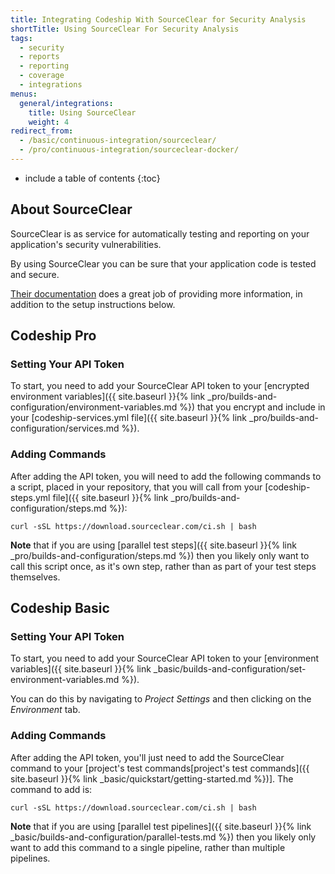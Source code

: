 ```yaml
---
title: Integrating Codeship With SourceClear for Security Analysis
shortTitle: Using SourceClear For Security Analysis
tags:
  - security
  - reports
  - reporting
  - coverage
  - integrations
menus:
  general/integrations:
    title: Using SourceClear
    weight: 4
redirect_from:
  - /basic/continuous-integration/sourceclear/
  - /pro/continuous-integration/sourceclear-docker/
---
```


* include a table of contents
{:toc}

## About SourceClear

SourceClear is as service for automatically testing and reporting on your application's security vulnerabilities.

By using SourceClear you can be sure that your application code is tested and secure.

[Their documentation](https://www.sourceclear.com/docs/) does a great job of providing more information, in addition to the setup instructions below.

## Codeship Pro

### Setting Your API Token

To start, you need to add your SourceClear API token to your [encrypted environment variables]({{ site.baseurl }}{% link _pro/builds-and-configuration/environment-variables.md %}) that you encrypt and include in your [codeship-services.yml file]({{ site.baseurl }}{% link _pro/builds-and-configuration/services.md %}).

### Adding Commands

After adding the API token, you will need to add the following commands to a script, placed in your repository, that you will call from your [codeship-steps.yml file]({{ site.baseurl }}{% link _pro/builds-and-configuration/steps.md %}):


```shell
curl -sSL https://download.sourceclear.com/ci.sh | bash
```

**Note** that if you are using [parallel test steps]({{ site.baseurl }}{% link _pro/builds-and-configuration/steps.md %}) then you likely only want to call this script once, as it's own step, rather than as part of your test steps themselves.

## Codeship Basic

### Setting Your API Token

To start, you need to add your SourceClear API token to your [environment variables]({{ site.baseurl }}{% link _basic/builds-and-configuration/set-environment-variables.md %}).

You can do this by navigating to _Project Settings_ and then clicking on the _Environment_ tab.

### Adding Commands

After adding the API token, you'll just need to add the SourceClear command to your [project's test commands[project's test commands]({{ site.baseurl }}{% link _basic/quickstart/getting-started.md %})]. The command to add is:

```shell
curl -sSL https://download.sourceclear.com/ci.sh | bash
```

**Note** that if you are using [parallel test pipelines]({{ site.baseurl }}{% link _basic/builds-and-configuration/parallel-tests.md %}) then you likely only want to add this command to a single pipeline, rather than multiple pipelines.
